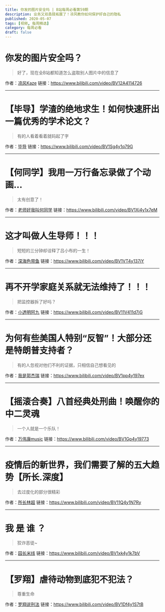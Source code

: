 ```yaml
---
title: 你发的图片安全吗 | B站每周必看第59期
description: 业务又双叒叕拓展了！凉风教你如何保护好自己的隐私
published: 2020-05-07
tags: [视频, 每周精选]
category: 每周必看
draft: false
---
```


# 你发的图片安全吗？
> 好了，现在全B站都知道怎么盗取别人图片中的信息了

作者：[凉风Kaze](https://space.bilibili.com/14110780)
链接：https://www.bilibili.com/video/BV12A4114726

---

# 【毕导】学渣的绝地求生！如何快速肝出一篇优秀的学术论文？
> 有的人看着看着就码起了字

作者：[毕导](https://space.bilibili.com/254463269)
链接：https://www.bilibili.com/video/BV1Sg4y1q79G

---

# 【何同学】我用一万行备忘录做了个动画...
> 太有创意了！

作者：[老师好我叫何同学](https://space.bilibili.com/163637592)
链接：https://www.bilibili.com/video/BV1Xi4y1x7eM

---

# 这才叫做人生导师！！！
> 短短的三分钟却诠释了吕小布的一生！

作者：[深海色带鱼](https://space.bilibili.com/5374954)
链接：https://www.bilibili.com/video/BV1VT4y137iY

---

# 再不开学家庭关系就无法维持了！！！
> 把监控器拆了好吗？

作者：[小透明阿九](https://space.bilibili.com/10897973)
链接：https://www.bilibili.com/video/BV11V411d7jG

---

# 为何有些美国人特别“反智”！大部分还是特朗普支持者？
> 有的人忽视对他们不利的证据，只相信自己想看见的

作者：[我是郭杰瑞](https://space.bilibili.com/176037767)
链接：https://www.bilibili.com/video/BV1pp4y197ex

---

# 【摇滚合奏】八首经典处刑曲！唤醒你的中二灵魂
> 一个人就是一个乐队！

作者：[万伟康music](https://space.bilibili.com/15897890)
链接：https://www.bilibili.com/video/BV1Gp4y19773

---

# 疫情后的新世界，我们需要了解的五大趋势【所长.深度】
> 去过度化的部分很精彩

作者：[所长林超](https://space.bilibili.com/520155988)
链接：https://www.bilibili.com/video/BV11Q4y1N7Ry

---

# 我    是    谁   ？
> 狡诈恶徒~

作者：[园长米线](https://space.bilibili.com/350628129)
链接：https://www.bilibili.com/video/BV1xk4y1k7bV

---

# 【罗翔】虐待动物到底犯不犯法？
> 尊重生命

作者：[罗翔说刑法](https://space.bilibili.com/517327498)
链接：https://www.bilibili.com/video/BV1Df4y1S7tB

